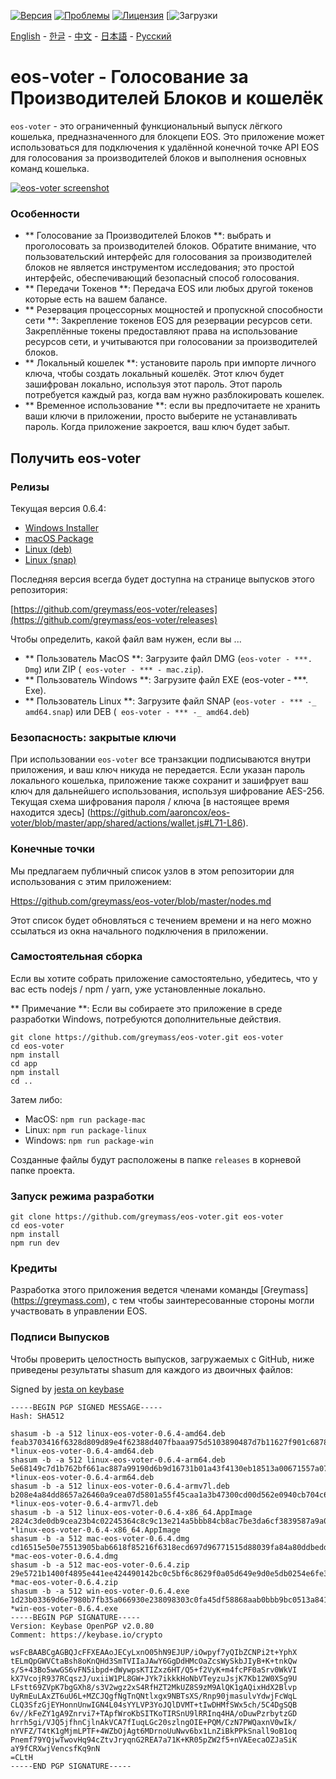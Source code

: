[![Версия](https://img.shields.io/github/release/greymass/eos-voter/all.svg)](https://github.com/greymass/eos-voter/releases)
[![Проблемы](https://img.shields.io/github/issues/greymass/eos-voter.svg)](https://github.com/greymass/eos-voter/issues)
[![Лицензия](https://img.shields.io/badge/license-MIT-blue.svg)](https://raw.githubusercontent.com/greymass/eos-voter/master/LICENSE)
[![Загрузки](https://img.shields.io/github/downloads/greymass/eos-voter/total.svg)

[English](https://github.com/greymass/eos-voter/blob/master/README.md) - [한글](https://github.com/greymass/eos-voter/blob/master/README.kr.md) - [中文](https://github.com/greymass/eos-voter/blob/master/README.zh.md) - [日本語](https://github.com/greymass/eos-voter/blob/master/README.ja.md) - [Русский](https://github.com/greymass/eos-voter/blob/master/README.ru.md)

# eos-voter - Голосование за Производителей Блоков и кошелёк

`eos-voter` - это ограниченный функциональный выпуск лёгкого кошелька, предназначенного для блокцепи EOS. Это приложение может использоваться для подключения к удалённой конечной точке API EOS для голосования за производителей блоков и выполнения основных команд кошелька.


[![eos-voter screenshot](https://raw.githubusercontent.com/greymass/eos-voter/master/eos-voter.png)](https://raw.githubusercontent.com/greymass/eos-voter/master/eos-voter.png)

### Особенности

- ** Голосование за Производителей Блоков **: выбрать и проголосовать за производителей блоков. Обратите внимание, что пользовательский интерфейс для голосования за производителей блоков не является инструментом исследования; это простой интерфейс, обеспечивающий безопасный способ голосования.
- ** Передачи Токенов **: Передача EOS или любых другой токенов которые есть на вашем балансе.
- ** Резервация процессорных мощностей и пропускной способности сети **: Закрепление токенов EOS для резервации ресурсов сети. Закреплённые токены предоставляют права на использование ресурсов сети, и учитываются при голосовании за производителей блоков.
- ** Локальный кошелек **: установите пароль при импорте личного ключа, чтобы создать локальный кошелёк. Этот ключ будет зашифрован локально, используя этот пароль. Этот пароль потребуется каждый раз, когда вам нужно разблокировать кошелек.
- ** Временное использование **: если вы предпочитаете не хранить ваши ключи в приложении, просто выберите не устанавливать пароль. Когда приложение закроется, ваш ключ будет забыт.

## Получить eos-voter

### Релизы

Текущая версия 0.6.4:

- [Windows Installer](https://github.com/greymass/eos-voter/releases/download/v0.6.4/win-eos-voter-0.6.4.exe)
- [macOS Package](https://github.com/greymass/eos-voter/releases/download/v0.6.4/mac-eos-voter-0.6.4.dmg)
- [Linux (deb)](https://github.com/greymass/eos-voter/releases/download/v0.6.4/linux-eos-voter-0.6.4-amd64.deb)
- [Linux (snap)](https://github.com/greymass/eos-voter/releases/download/v0.6.4/linux-eos-voter-0.6.4-amd64.snap)

Последняя версия всегда будет доступна на странице выпусков этого репозитория:

[https://github.com/greymass/eos-voter/releases](https://github.com/greymass/eos-voter/releases)

Чтобы определить, какой файл вам нужен, если вы ...

- ** Пользователь MacOS **: Загрузите файл DMG (`eos-voter - ***. Dmg`) или ZIP (` eos-voter - *** - mac.zip`).
- ** Пользователь Windows **: Загрузите файл EXE (eos-voter - ***. Exe).
- ** Пользователь Linux **: Загрузите файл SNAP (`eos-voter - *** -_ amd64.snap`) или DEB (` eos-voter - *** -_ amd64.deb`)

### Безопасность: закрытые ключи

При использовании `eos-voter` все транзакции подписываются внутри приложения, и ваш ключ никуда не передается. Если указан пароль локального кошелька, приложение также сохранит и зашифрует ваш ключ для дальнейшего использования, используя шифрование AES-256. Текущая схема шифрования пароля / ключа [в настоящее время находится здесь] (https://github.com/aaroncox/eos-voter/blob/master/app/shared/actions/wallet.js#L71-L86).

### Конечные точки

Мы предлагаем публичный список узлов в этом репозитории для использования с этим приложением:

[Https://github.com/greymass/eos-voter/blob/master/nodes.md](https://github.com/greymass/eos-voter/blob/master/nodes.md)

Этот список будет обновляться с течением времени и на него можно ссылаться из окна начального подключения в приложении.

### Самостоятельная сборка

Если вы хотите собрать приложение самостоятельно, убедитесь, что у вас есть nodejs / npm / yarn, уже установленные локально.

** Примечание **: Если вы собираете это приложение в среде разработки Windows, потребуются дополнительные действия.

```
git clone https://github.com/greymass/eos-voter.git eos-voter
cd eos-voter
npm install
cd app
npm install
cd ..
```

Затем либо:

- MacOS: `npm run package-mac`
- Linux: `npm run package-linux`
- Windows: `npm run package-win`

Созданные файлы будут расположены в папке `releases` в корневой папке проекта.

### Запуск режима разработки

```
git clone https://github.com/greymass/eos-voter.git eos-voter
cd eos-voter
npm install
npm run dev
```

### Кредиты

Разработка этого приложения ведется членами команды [Greymass] (https://greymass.com), с тем чтобы заинтересованные стороны могли участвовать в управлении EOS.

### Подписи Выпусков

Чтобы проверить целостность выпусков, загружаемых с GitHub, ниже приведены результаты shasum для каждого из двоичных файлов:

Signed by [jesta on keybase](https://keybase.io/jesta)

```
-----BEGIN PGP SIGNED MESSAGE-----
Hash: SHA512

shasum -b -a 512 linux-eos-voter-0.6.4-amd64.deb
feab3703416f6328d809d89e4f62388d407fbaaa975d5103890487d7b11627f901c6878fc7158bac0868d83e6973c90092352c61a834bbb7cd68968191e373e8 *linux-eos-voter-0.6.4-amd64.deb
shasum -b -a 512 linux-eos-voter-0.6.4-arm64.deb
5e68149c7d1b762bf661ac887a99190d6b9d16731b01a43f4130eb18513a00671557a0796739d0cac2fb42f5749957c4c68d0bb9f700f357ae22fe7aab714d3f *linux-eos-voter-0.6.4-arm64.deb
shasum -b -a 512 linux-eos-voter-0.6.4-armv7l.deb
b208e4a84dd8657a26460a9cea07d5801a55f45caa1a3b47300cd00d562e0940cb704c69186cf564b099070731e033d2e7d295fa887071e4c63810862e216d2e *linux-eos-voter-0.6.4-armv7l.deb
shasum -b -a 512 linux-eos-voter-0.6.4-x86_64.AppImage
2824c3de0db9cea23b4c02245364c8c9c13e214a5bbb84cb8ac7be3da6cf3839587a9a0114fcda7b84daaccdee0898f8305737c725e8017170a6098c66f2ccda *linux-eos-voter-0.6.4-x86_64.AppImage
shasum -b -a 512 mac-eos-voter-0.6.4.dmg
cd16515e50e75513905bab6618f85216f6318ecd697d96771515d88039fa84a80ddbedd55183b69d22abfc56fbc7158e7dfad105ac067c552eaa7a7bed83ae6f *mac-eos-voter-0.6.4.dmg
shasum -b -a 512 mac-eos-voter-0.6.4.zip
29e5721b1400f4895e441ee424490142bc0c5bf6c8629f0a05d649e9d0e5db0254e6fe3ce6a15a341b565a59097c124e7e037564331a5b8b43cf695dc35b229c *mac-eos-voter-0.6.4.zip
shasum -b -a 512 win-eos-voter-0.6.4.exe
1d23b03369d6e7980b7fb35a066930e238098303c0fa45df58868aab0bbb9bc0513a84118e7febc5d163d466cedb992f8fe1d015648f1cfde63258123be3e0f7 *win-eos-voter-0.6.4.exe
-----BEGIN PGP SIGNATURE-----
Version: Keybase OpenPGP v2.0.80
Comment: https://keybase.io/crypto

wsFcBAABCgAGBQJcFFXEAAoJECyLxnO05hN9EJUP/iOwpyf7yQIbZCNPi2t+YphX
tELmQpGWVCtaBsh8oKnQHd3SmTVIIaJAwY6GgDdHMcOaZcsWySkbJIyB+K+tnkQw
s/S+43Bo5wwGS6vFN5ibpd+dWywpsKTIZxz6HT/Q5+f2VyK+m4fcPF0aSrv0WkVI
kX7VcojR937RCqszJ/uxiiW1PL8GW+JYk7ikkkHoNbVTeyzuJsjK7Kb12W0XSg9U
LFstt69ZVpK7bgGXh8/s3V2wgz2xS4RfHZT2MkUZ8S9zM9AlQK1gAQixHdX2Blvp
UyRmEuLAxZT6uU6L+MZCJQgfNgTnQNtlxgx9NBTsXS/Rnp90jmasulvYdwjFcWqL
CLQ3SfzGjEYHonnUnwIGN4L04sYYLVP3YoJQlDVMT+tIwDHMfSWx5ch/5C4DgSQB
6v//kFeZY1gA9Znrvi7+TApfWroKbSITKoTIRSnU9lRRInq4HA/oDuwPzrbytzGD
hrrh5gi/VJQ5jfhnCjlnAkVCA7fIuqLGc20szlngOIE+PQM/CzN7PWQaxnV0wIk/
nYVFZ/T4tK1gMjmLPTF+4WZbOjAgt6MDrnoUuNwv6bx1LnZiBkPPkSnall9oB1oq
Pnemf79YQjwTwovHq94cZtvJryqnG2REA7a71K+KR05pZW2f5+nVAEecaOZJaSiK
aY9fCRXwjVencsfKq9nN
=CLtH
-----END PGP SIGNATURE-----
```
